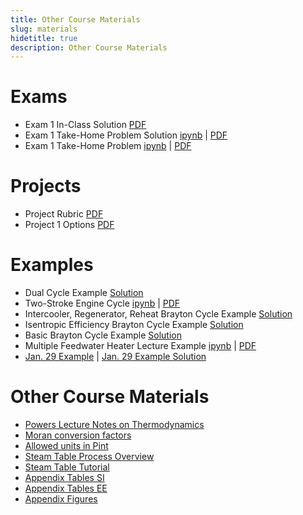 ```yaml
---
title: Other Course Materials
slug: materials
hidetitle: true
description: Other Course Materials
---
```


# Exams

- Exam 1 In-Class Solution [PDF](/course-materials/exams/exam-1/exam-1-sa-soln.pdf)
- Exam 1 Take-Home Problem Solution [ipynb](/course-materials/exams/exam-1/exam-1-problem-soln.zip) | [PDF](/course-materials/exams/exam-1/exam-1-problem-soln.pdf)
- Exam 1 Take-Home Problem [ipynb](/course-materials/exams/exam-1/exam-1-problem.zip) | [PDF](/course-materials/exams/exam-1/exam-1-problem.pdf)

# Projects

- Project Rubric [PDF](/course-materials/projects/project-rubric.pdf)
- Project 1 Options [PDF](/course-materials/projects/project-1.pdf)

# Examples

- Dual Cycle Example [Solution](/course-materials/worksheets/ch-9/dual-cycle-soln.pdf)
- Two-Stroke Engine Cycle [ipynb](/course-materials/worksheets/ch-9/two-stroke-cycle-example-soln.zip) | [PDF](/course-materials/worksheets/ch-9/two-stroke-cycle-example-soln.pdf)
- Intercooler, Regenerator, Reheat Brayton Cycle Example [Solution](/course-materials/worksheets/ch-9/irere-brayton-cycle-soln.pdf)
- Isentropic Efficiency Brayton Cycle Example [Solution](/course-materials/worksheets/ch-9/isen-eff-brayton-cycle-soln.pdf)
- Basic Brayton Cycle Example [Solution](/course-materials/worksheets/ch-9/basic-brayton-cycle-soln.pdf)
- Multiple Feedwater Heater Lecture Example [ipynb](/course-materials/multiple-feedwater-heater-example.zip) | [PDF](/course-materials/multiple-feedwater-heater-example.pdf)
- [Jan. 29 Example](/course-materials/homework-4-7.zip) | [Jan. 29 Example Solution](/course-materials/homework-4-7-soln.zip)

# Other Course Materials

- [Powers Lecture Notes on Thermodynamics](/course-materials/notes.pdf)
- [Moran conversion factors](/course-materials/Moran_conversion_factors.pdf)
- [Allowed units in Pint](/course-materials/pint-conversions.pdf)
- [Steam Table Process Overview](/course-materials/steam-table-process-overview.pdf)
- [Steam Table Tutorial](/course-materials/steam-table-tutorial.pptx)
- [Appendix Tables SI](/course-materials/Appendix-Tables-SI.pdf)
- [Appendix Tables EE](/course-materials/Appendix-Tables-EE.pdf)
- [Appendix Figures](/course-materials/Appendix-Figures.pdf)
